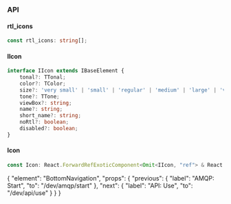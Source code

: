 

### API

#### rtl_icons

```ts
const rtl_icons: string[];
```

#### IIcon

```ts
interface IIcon extends IBaseElement {
    tonal?: TTonal;
    color?: TColor;
    size?: 'very small' | 'small' | 'regular' | 'medium' | 'large' | 'very large' | number;
    tone?: TTone;
    viewBox?: string;
    name?: string;
    short_name?: string;
    noRtl?: boolean;
    disabled?: boolean;
}
```

#### Icon

```ts
const Icon: React.ForwardRefExoticComponent<Omit<IIcon, "ref"> & React.RefAttributes<unknown>>;
```


{
  "element": "BottomNavigation",
  "props": {
    "previous": {
      "label": "AMQP: Start",
      "to": "/dev/amqp/start"
    },
    "next": {
      "label": "API: Use",
      "to": "/dev/api/use"
    }
  }
}